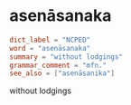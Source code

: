 # asenāsanaka

``` toml
dict_label = "NCPED"
word = "asenāsanaka"
summary = "without lodgings"
grammar_comment = "mfn."
see_also = ["asenāsanika"]
```

without lodgings

